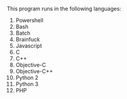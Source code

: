 This program runs in the following languages:
1. Powershell
2. Bash
3. Batch
4. Brainfuck
5. Javascript
6. C
7. C++
8. Objective-C
9. Objective-C++
10. Python 2 
11. Python 3
12. PHP
